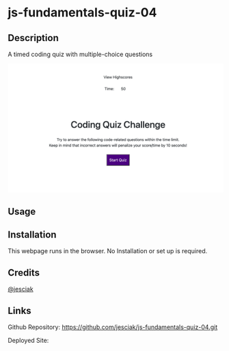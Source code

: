 # js-fundamentals-quiz-04
## Description
A timed coding quiz with multiple-choice questions

![screenshot](./assets/images/Screen%20Shot%202022-11-03%20at%2011.17.56%20PM.png)


## Usage

## Installation
This webpage runs in the browser. No Installation or set up is required.
## Credits
 [@jesciak](https://github.com/jesciak/)

## Links
Github Repository:
https://github.com/jesciak/js-fundamentals-quiz-04.git

Deployed Site:
